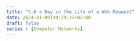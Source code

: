 ```yaml
---
title: "5.6 a Day in the Life of a Web Request"
date: 2024-01-09T19:29:22+02:00
draft: false
series : [Computer Networks]
---
```


